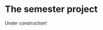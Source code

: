 # The semester project

Under construction! 

<!-- 
All relevant dates are listed on [the schedule](https://ledatascifi.github.io/#schedule). _If dates change on that schedule, the new dates are the ones that apply._

The project will have four deliverable stages, according to the [schedule](https://ledatascifi.github.io/#schedule)

1. Project proposal (initial)
2. Project proposal (final)
3. Project status report
4. Project delivery
-->
